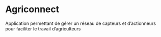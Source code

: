 # Agriconnect
Application permettant de gérer un réseau de capteurs et d’actionneurs pour faciliter le travail d’agriculteurs
